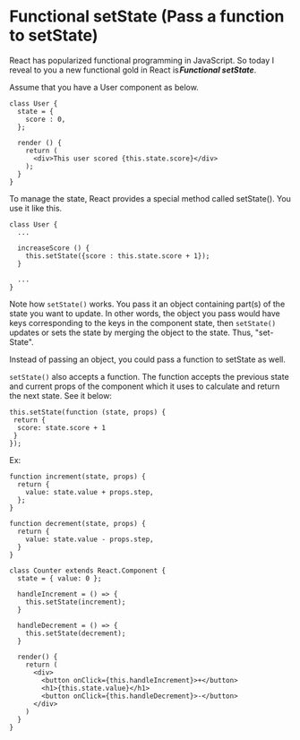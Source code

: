 # Functional setState (Pass a function to setState)

React has popularized functional programming in JavaScript. So today I reveal to you a new functional gold in React is ***Functional setState***.

Assume that you have a User component as below.

```
class User {
  state = {
    score : 0,
  };

  render () {
    return (
      <div>This user scored {this.state.score}</div>
    );
  }
}
```

To manage the state, React provides a special method called setState(). You use it like this.

```
class User {
  ... 

  increaseScore () {
    this.setState({score : this.state.score + 1});
  }

  ...
}
```

Note how `setState()` works. You pass it an object containing part(s) of the state you want to update. In other words, the object you pass would have keys corresponding to the keys in the component state, then `setState()` updates or sets the state by merging the object to the state. Thus, "set-State".

Instead of passing an object, you could pass a function to setState as well.

`setState()` also accepts a function. The function accepts the previous state and current props of the component which it uses to calculate and return the next state. See it below:

```
this.setState(function (state, props) {
 return {
  score: state.score + 1
 }
});
```

Ex:

```
function increment(state, props) {
  return {
    value: state.value + props.step,
  };
}

function decrement(state, props) {
  return {
    value: state.value - props.step,
  }
}

class Counter extends React.Component {
  state = { value: 0 };

  handleIncrement = () => {
    this.setState(increment);
  }

  handleDecrement = () => {
    this.setState(decrement);
  }

  render() {
    return (
      <div>
        <button onClick={this.handleIncrement}>+</button>
        <h1>{this.state.value}</h1>
        <button onClick={this.handleDecrement}>-</button>
      </div>
    )
  }
}
```